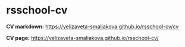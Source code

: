 # rsschool-cv

**CV markdown:** https://yelizaveta-smaliakova.github.io/rsschool-cv/cv

**CV page:** https://yelizaveta-smaliakova.github.io/rsschool-cv/
